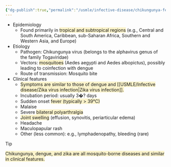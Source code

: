 ```yaml
---
{"dg-publish":true,"permalink":"/usmle/infective-disease/chikungunya-fever/"}
---
```


- Epidemiology
	- Found primarily in <span style="background:rgba(240, 200, 0, 0.2)">tropical and subtropical regions</span> (e.g., Central and South America, Caribbean, sub-Saharan Africa, Southern and Western Asia, and Europe)
- Etiology
	- Pathogen: Chikungunya virus (belongs to the alphavirus genus of the family Togaviridae)
	- Vectors: <span style="background:rgba(240, 200, 0, 0.2)">mosquitoes</span> (Aedes aegypti and Aedes albopictus), possibly leading to coinfection with dengue
	- Route of transmission: Mosquito bite
- Clinical features
	- <span style="background:rgba(240, 200, 0, 0.2)">Symptoms are similar to those of dengue and [[USMLE/Infective disease/Zika virus infection\|Zika virus infection]].</span>
	- Incubation period: usually 3�? days
	- Sudden onset <span style="background:rgba(240, 200, 0, 0.2)">fever (typically > 39°C)</span>
	- Malaise
	- Severe <span style="background:rgba(240, 200, 0, 0.2)">bilateral polyarthralgia</span> 
	- <span style="background:rgba(240, 200, 0, 0.2)">Joint swelling</span> (effusion, synovitis, periarticular edema)
	- Headache
	- Maculopapular rash 
	- Other (less common): e.g., lymphadenopathy, bleeding (rare)

>[!tip] 
><span style="background:rgba(240, 200, 0, 0.2)">Chikungunya, dengue, and zika are all mosquito-borne diseases and similar in clinical features.</span>

